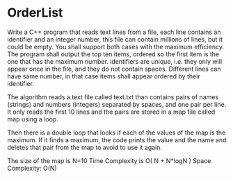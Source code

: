 # OrderList
Write a C++ program that reads text lines from a file, each line contains an
identifier and an integer number,
this file can contain millions of lines, but it could be empty. You shall support
both cases with the maximum efficiency.
The program shall output the top ten items, ordered so the first item is the one
that has the maximum number.
identifiers are unique, i.e. they only will appear once in the file, and they do
not contain spaces.
Different lines can have same number, in that case items shall appear ordered by
their identifier.

The algorithm reads a text file called text.txt than contains pairs of names (strings) and numbers (integers) separated by spaces, and one pair per line. It only reads the first 10 lines and the pairs are stored in a map file called map using a loop.

Then there is a double loop that looks if each of the values of the map is the maximum. If it finds a maximum, the code prints the value and the name and deletes that pair from the map to avoid to use it again.

The size of the map is N=10
Time Complexity is O( N + N*logN )
Space Complexity: O(N)

